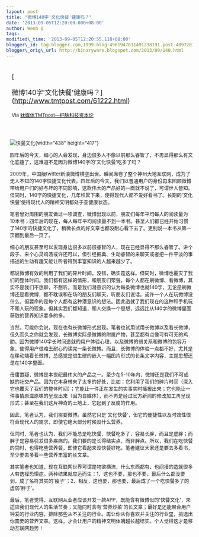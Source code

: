 ```yaml
--- 
layout: post 
title: "微博140字'文化快餐'健康吗？" 
date: '2013-09-05T12:20:00.000+08:00' 
author: Wenh Q
tags:
modified\_time: '2013-09-05T12:20:55.118+08:00' 
blogger\_id: tag:blogger.com,1999:blog-4961947611491238191.post-4097201013898026734
blogger\_orig\_url: http://binaryware.blogspot.com/2013/09/140.html
---
```

<div style="margin: 10px; padding: 5px;">

<div style="font-size: 18px;">

[

微博140字'文化快餐'健康吗？](http://www.tmtpost.com/61222.html)

</div>

<div style="font-size: 13px;">

Via [钛媒体TMTpost—把脉科技资本论](http://www.tmtpost.com/)

</div>

</div>

<div style="font-size: 13px; padding: 15px 0 10px 10px;">

![快餐文化](http://www.tmtpost.com/wp-content/uploads/2013/09/137830482440.jpg "快餐文化"){width="438"
height="417"}

四年后的今天，细心的人会发现，身边很多人不像以前那么睿智了，不再显得那么有文化底蕴了，这难道不是因为微博140字的'文化快餐'吃多了吗？

2009年，中国版twitter新浪微博横空出世。瞬间席卷了整个神州大地互联网，成为了无人不知的140字快捷文化代表。四年后的今天，我们以普通用户的身份再来回顾微博带给用户们的好与坏的不同影响，这款伟大的产品好的一面就不说了，可谓世人皆知。但同时，140字的快捷文化，几年积累下来，使得现代人都不爱好看书了。长期的'文化快餐'使得现代人的精神文明都处于亚健康状态。

笔者曾对周围的朋友做过一项调查，微博出现以前，朋友们每年平均每人的阅读量为10本书；四年后的现在，每人每年平均阅读量不到一本书。甚至人们都已经开始习惯了140字的快捷文化了，稍微长点的好文章也都没耐心看下去了。更别说一本书从第一页翻到最后一页了。

细心的朋友甚至可以发现身边很多以前很睿智的人，现在已经显得不那么睿智了。讲个段子、来个心灵鸡汤或许还可以，但引经据典、生动睿智的来聊天或者把一件平淡的事描述的生动有趣又能让听者得到丰富知识的人越来越少了。

都说微博有效的利用了我们的碎片时间，没错，确实是这样。但同时，微博也覆灭了我们的整体时间。我们都有这样的情形，和朋友们聚餐，每个人都在刷微博、看微博，其实不是我们不想聊，不想听。而是我们潜意识的认为每条微博也就140字，无论是刷微博还是看微博，都不耽误和在场的朋友们聊天，听朋友们说话。或许一个人在玩微博没什么，但要命的是每个人都有这种潜意识的想法。因此造就了我们现在的这种和手机玩不和人玩的现象。但其实我们都知道，和人交换一个思想，远远比从140字的微博里面获取的营养知识要多的多。

当然，可能你会说，现在也有长微博形式出现。笔者也试用试用长微博以及看长微博，但久而久之你就会发现，长微博实际是微博的附属产物，甚至都有点像可有可无的鸡肋。因为微博140字长时间造就的用户体验心理，以及微博的弱关系和微博的包容万象，使得用户很难去耐心的读完一条长微博。而且，长微博的体验一点都不好，尤其是在移动端看长微博，总感觉是很生硬的嵌入一幅图片形式的长条文字内容，主题思想还是在140字里面。

毋庸置疑，微博是本世纪最伟大的产品之一。至少在5-10年内，微博还是我们不可或缺的社交产品。因为它本身带来了太多的好处，比如：它利用了我们的碎片时间（深入它也覆灭了我们的整体时间）；它能让一件正在发生的实事实时播报出来；它也能让一件事情原滋原味的呈现出来（因为自媒体），而不再是经过官方新闻的修改加工再呈现形式；甚至在我们这片神奇的土地上，它起到了反腐的作用。

因此，笔者认为，我们需要微博。虽然它只是'文化快餐'，但它的便捷性以及时效性很符合现代人的需求，即使它绝大部分时候没什么营养。

但同时，笔者也认为，我们不能总是吃快餐，快餐吃多了，容易长胖，而且是虚胖；而胖子是容易引发很多疾病的。我们要的是长得结实点，而非胖点。所以，我们在吃快餐的同时，也得吃些营养餐，即使它看起来没快餐好吃。笔者建议大家还是要去多看书，至少要去多看一些营养丰富的长文章。

其实笔者也知道，现在互联网世界可谓是物欲横流，什么东西都有，也间接的造就很多人有选择恐惧症。两种结果就应运而生：1、这也不要，那也不要，最后什么都没要到，成了名符其实的'瘦子'；2、相反，这也要，那也要，最后成了一个吃快餐多了的虚弱'胖子'。

最后，笔者觉得，互联网从业者应该开发一款APP，既能含有微博似的'快餐文化'，来适应我们现代人的生活节奏；又能同时含有'营养炒菜'的长文章；最好是还能聚合用户钟爱的行业内容，排除那些从不关注的行业。再让你从你喜欢并关注的行业里，挑选出你需要的营养文章。这样，才会让用户的精神文明体魄越长越结实。个人觉得这才是移动互联网趋势！

</div>
